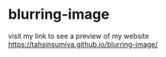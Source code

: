 # blurring-image
visit my link to see a preview of my website
https://tahsinsumiya.github.io/blurring-image/
